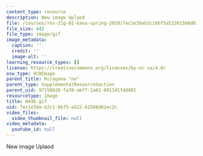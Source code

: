 ```yaml
---
content_type: resource
description: New image Uplaod
file: /courses/res-21g-01-kana-spring-2010/7ec1e39ab2c16bf5a52261566d61ec2c_0446.gif
file_size: 442
file_type: image/gif
image_metadata:
  caption: ''
  credit: ''
  image-alt: ''
learning_resource_types: []
license: https://creativecommons.org/licenses/by-nc-sa/4.0/
ocw_type: OCWImage
parent_title: Hiragana "no"
parent_type: SupplementalResourceSection
parent_uid: 97158028-fa78-abf7-1a61-0911d1fdd801
resourcetype: Image
title: 0446.gif
uid: 7ec1e39a-b2c1-6bf5-a522-61566d61ec2c
video_files:
  video_thumbnail_file: null
video_metadata:
  youtube_id: null
---
```

New image Uplaod